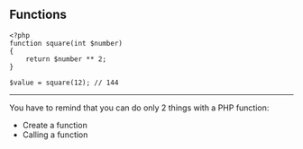## Functions

```
<?php
function square(int $number)
{
    return $number ** 2;
}

$value = square(12); // 144
```

---

You have to remind that you can do only 2 things with a PHP function:

* Create a function
* Calling a function
